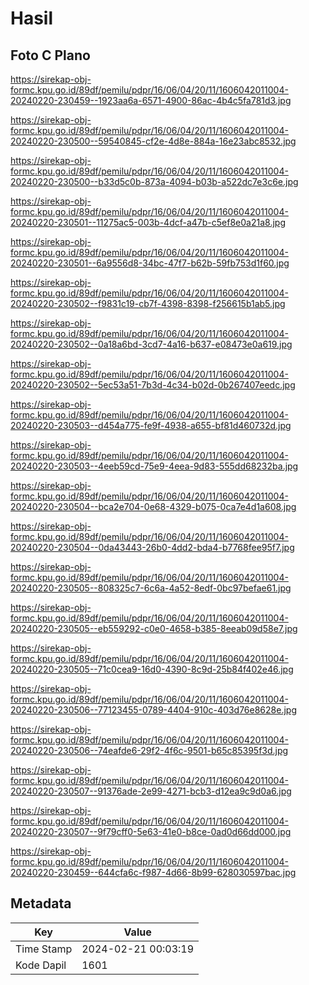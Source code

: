 # Hasil

## Foto C Plano

https://sirekap-obj-formc.kpu.go.id/89df/pemilu/pdpr/16/06/04/20/11/1606042011004-20240220-230459--1923aa6a-6571-4900-86ac-4b4c5fa781d3.jpg

https://sirekap-obj-formc.kpu.go.id/89df/pemilu/pdpr/16/06/04/20/11/1606042011004-20240220-230500--59540845-cf2e-4d8e-884a-16e23abc8532.jpg

https://sirekap-obj-formc.kpu.go.id/89df/pemilu/pdpr/16/06/04/20/11/1606042011004-20240220-230500--b33d5c0b-873a-4094-b03b-a522dc7e3c6e.jpg

https://sirekap-obj-formc.kpu.go.id/89df/pemilu/pdpr/16/06/04/20/11/1606042011004-20240220-230501--11275ac5-003b-4dcf-a47b-c5ef8e0a21a8.jpg

https://sirekap-obj-formc.kpu.go.id/89df/pemilu/pdpr/16/06/04/20/11/1606042011004-20240220-230501--6a9556d8-34bc-47f7-b62b-59fb753d1f60.jpg

https://sirekap-obj-formc.kpu.go.id/89df/pemilu/pdpr/16/06/04/20/11/1606042011004-20240220-230502--f9831c19-cb7f-4398-8398-f256615b1ab5.jpg

https://sirekap-obj-formc.kpu.go.id/89df/pemilu/pdpr/16/06/04/20/11/1606042011004-20240220-230502--0a18a6bd-3cd7-4a16-b637-e08473e0a619.jpg

https://sirekap-obj-formc.kpu.go.id/89df/pemilu/pdpr/16/06/04/20/11/1606042011004-20240220-230502--5ec53a51-7b3d-4c34-b02d-0b267407eedc.jpg

https://sirekap-obj-formc.kpu.go.id/89df/pemilu/pdpr/16/06/04/20/11/1606042011004-20240220-230503--d454a775-fe9f-4938-a655-bf81d460732d.jpg

https://sirekap-obj-formc.kpu.go.id/89df/pemilu/pdpr/16/06/04/20/11/1606042011004-20240220-230503--4eeb59cd-75e9-4eea-9d83-555dd68232ba.jpg

https://sirekap-obj-formc.kpu.go.id/89df/pemilu/pdpr/16/06/04/20/11/1606042011004-20240220-230504--bca2e704-0e68-4329-b075-0ca7e4d1a608.jpg

https://sirekap-obj-formc.kpu.go.id/89df/pemilu/pdpr/16/06/04/20/11/1606042011004-20240220-230504--0da43443-26b0-4dd2-bda4-b7768fee95f7.jpg

https://sirekap-obj-formc.kpu.go.id/89df/pemilu/pdpr/16/06/04/20/11/1606042011004-20240220-230505--808325c7-6c6a-4a52-8edf-0bc97befae61.jpg

https://sirekap-obj-formc.kpu.go.id/89df/pemilu/pdpr/16/06/04/20/11/1606042011004-20240220-230505--eb559292-c0e0-4658-b385-8eeab09d58e7.jpg

https://sirekap-obj-formc.kpu.go.id/89df/pemilu/pdpr/16/06/04/20/11/1606042011004-20240220-230505--71c0cea9-16d0-4390-8c9d-25b84f402e46.jpg

https://sirekap-obj-formc.kpu.go.id/89df/pemilu/pdpr/16/06/04/20/11/1606042011004-20240220-230506--77123455-0789-4404-910c-403d76e8628e.jpg

https://sirekap-obj-formc.kpu.go.id/89df/pemilu/pdpr/16/06/04/20/11/1606042011004-20240220-230506--74eafde6-29f2-4f6c-9501-b65c85395f3d.jpg

https://sirekap-obj-formc.kpu.go.id/89df/pemilu/pdpr/16/06/04/20/11/1606042011004-20240220-230507--91376ade-2e99-4271-bcb3-d12ea9c9d0a6.jpg

https://sirekap-obj-formc.kpu.go.id/89df/pemilu/pdpr/16/06/04/20/11/1606042011004-20240220-230507--9f79cff0-5e63-41e0-b8ce-0ad0d66dd000.jpg

https://sirekap-obj-formc.kpu.go.id/89df/pemilu/pdpr/16/06/04/20/11/1606042011004-20240220-230459--644cfa6c-f987-4d66-8b99-628030597bac.jpg


## Metadata

| Key        | Value               |
| ---------- | ------------------- |
| Time Stamp | 2024-02-21 00:03:19 |
| Kode Dapil | 1601                |



